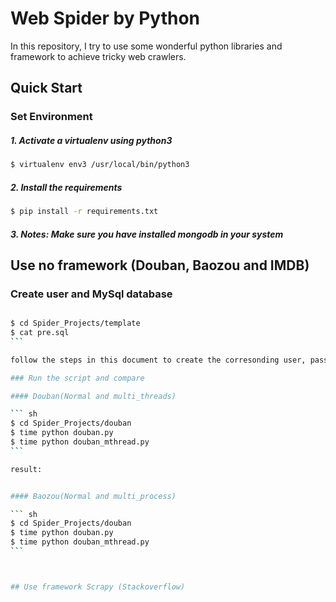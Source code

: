 # Web Spider by Python

In this repository, I try to use some wonderful python libraries and framework to achieve tricky web crawlers. 



## Quick Start

### Set Environment 

##### 1. Activate a virtualenv using python3 

```sh		
$ virtualenv env3 /usr/local/bin/python3
```

##### 2. Install the requirements

```sh
$ pip install -r requirements.txt
```

##### 3. Notes: Make sure you have installed mongodb in your system


## Use no framework (Douban, Baozou and IMDB)

### Create user and MySql database
````sh

$ cd Spider_Projects/template
$ cat pre.sql
```

follow the steps in this document to create the corresonding user, password and database

### Run the script and compare

#### Douban(Normal and multi_threads)

``` sh
$ cd Spider_Projects/douban
$ time python douban.py
$ time python douban_mthread.py
```

result:


#### Baozou(Normal and multi_process)

``` sh
$ cd Spider_Projects/douban
$ time python douban.py
$ time python douban_mthread.py
```



## Use framework Scrapy (Stackoverflow)




